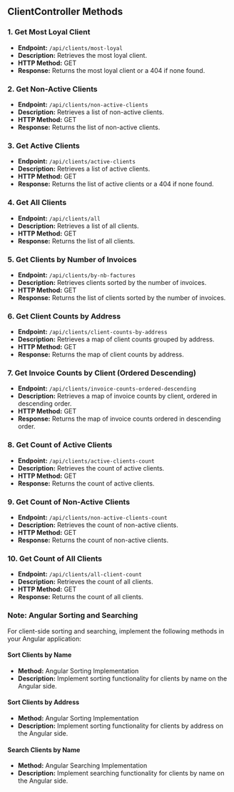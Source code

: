 ## ClientController Methods

### 1. Get Most Loyal Client
- **Endpoint:** `/api/clients/most-loyal`
- **Description:** Retrieves the most loyal client.
- **HTTP Method:** GET
- **Response:** Returns the most loyal client or a 404 if none found.

### 2. Get Non-Active Clients
- **Endpoint:** `/api/clients/non-active-clients`
- **Description:** Retrieves a list of non-active clients.
- **HTTP Method:** GET
- **Response:** Returns the list of non-active clients.

### 3. Get Active Clients
- **Endpoint:** `/api/clients/active-clients`
- **Description:** Retrieves a list of active clients.
- **HTTP Method:** GET
- **Response:** Returns the list of active clients or a 404 if none found.

### 4. Get All Clients
- **Endpoint:** `/api/clients/all`
- **Description:** Retrieves a list of all clients.
- **HTTP Method:** GET
- **Response:** Returns the list of all clients.

### 5. Get Clients by Number of Invoices
- **Endpoint:** `/api/clients/by-nb-factures`
- **Description:** Retrieves clients sorted by the number of invoices.
- **HTTP Method:** GET
- **Response:** Returns the list of clients sorted by the number of invoices.

### 6. Get Client Counts by Address
- **Endpoint:** `/api/clients/client-counts-by-address`
- **Description:** Retrieves a map of client counts grouped by address.
- **HTTP Method:** GET
- **Response:** Returns the map of client counts by address.

### 7. Get Invoice Counts by Client (Ordered Descending)
- **Endpoint:** `/api/clients/invoice-counts-ordered-descending`
- **Description:** Retrieves a map of invoice counts by client, ordered in descending order.
- **HTTP Method:** GET
- **Response:** Returns the map of invoice counts ordered in descending order.

### 8. Get Count of Active Clients
- **Endpoint:** `/api/clients/active-clients-count`
- **Description:** Retrieves the count of active clients.
- **HTTP Method:** GET
- **Response:** Returns the count of active clients.

### 9. Get Count of Non-Active Clients
- **Endpoint:** `/api/clients/non-active-clients-count`
- **Description:** Retrieves the count of non-active clients.
- **HTTP Method:** GET
- **Response:** Returns the count of non-active clients.

### 10. Get Count of All Clients
- **Endpoint:** `/api/clients/all-client-count`
- **Description:** Retrieves the count of all clients.
- **HTTP Method:** GET
- **Response:** Returns the count of all clients.

### Note: Angular Sorting and Searching
For client-side sorting and searching, implement the following methods in your Angular application:

#### Sort Clients by Name
- **Method:** Angular Sorting Implementation
- **Description:** Implement sorting functionality for clients by name on the Angular side.

#### Sort Clients by Address
- **Method:** Angular Sorting Implementation
- **Description:** Implement sorting functionality for clients by address on the Angular side.

#### Search Clients by Name
- **Method:** Angular Searching Implementation
- **Description:** Implement searching functionality for clients by name on the Angular side.
